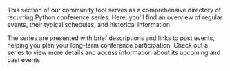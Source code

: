 This section of our community tool serves as a comprehensive directory of recurring Python conference series. Here, you'll find an overview of regular events, their typical schedules, and historical information.

The series are presented with brief descriptions and links to past events, helping you plan your long-term conference participation.
Check out a series to view more details and access information about its upcoming and past events.
